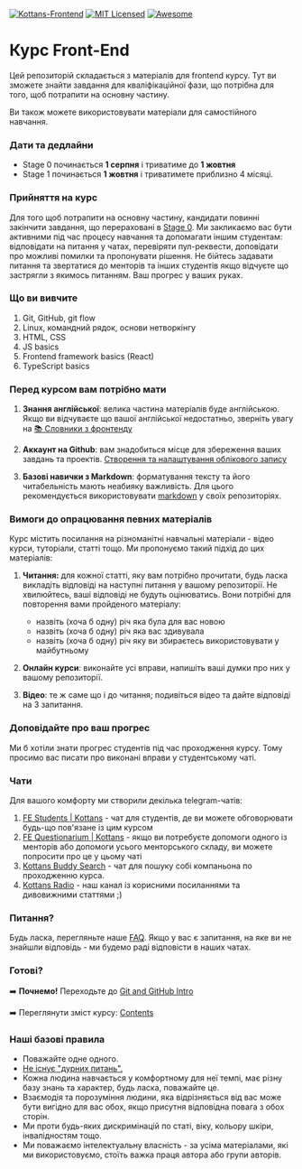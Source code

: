[![Kottans-Frontend][icon-kottans]][kottans-frontend]
[![MIT Licensed][icon-mit]][license]
[![Awesome][icon-awesome]][awesome]
&nbsp;&nbsp;&nbsp;&nbsp;&nbsp;&nbsp;

# Курс Front-End

Цей репозиторій складається з матеріалів для frontend курсу. Тут ви зможете
знайти завдання для кваліфікаційної фази, що потрібна для того, щоб потрапити на
основну частину.

Ви також можете використовувати матеріали для самостійного навчання.

### Дати та дедлайни

- Stage 0 починається **1 серпня** і триватиме до **1 жовтня**
- Stage 1 починається **1 жовтня** і триватимете приблизно 4 місяці.

### Прийняття на курс

Для того щоб потрапити на основну частину, кандидати повинні закінчити завдання,
що перераховані в [Stage 0](contents.md). Ми закликаємо вас бути активними під час процесу
навчання та допомагати іншим студентам: відповідати на питання у чатах,
перевіряти пул-реквести, доповідати про можливі помилки та пропонувати рішення.
Не бійтесь задавати питання та звертатися до менторів та інших студентів якщо
відчуєте що застрягли з якимось питанням. Ваш прогрес у ваших руках.

### Що ви вивчите

1. Git, GitHub, git flow
1. Linux, командний рядок, основи нетворкінгу
1. HTML, CSS
1. JS basics
1. Frontend framework basics (React)
1. TypeScript basics

### Перед курсом вам потрібно мати

1. __Знання англійської__: велика частина матеріалів буде англійською. Якщо ви
відчуваєте що вашої англійської недостатньо, зверніть увагу на
[📚 Словники з фронтенду][frontend-dicts]

1. __Аккаунт на Github__: вам знадобиться місце для збереження ваших завдань та
проектів. [Створення та налаштування облікового запису](https://git-scm.com/book/uk/v2/GitHub-%D0%A1%D1%82%D0%B2%D0%BE%D1%80%D0%B5%D0%BD%D0%BD%D1%8F-%D1%82%D0%B0-%D0%BD%D0%B0%D0%BB%D0%B0%D1%88%D1%82%D1%83%D0%B2%D0%B0%D0%BD%D0%BD%D1%8F-%D0%BE%D0%B1%D0%BB%D1%96%D0%BA%D0%BE%D0%B2%D0%BE%D0%B3%D0%BE-%D0%B7%D0%B0%D0%BF%D0%B8%D1%81%D1%83)

1. __Базові навички з Markdown__: форматування тексту та його читабельність
мають неабияку важливість. Для цього рекомендується використовувати
[markdown][markdown] у своїх репозиторіях.

### Вимоги до опрацювання певних матеріалів

Курс містить посилання на різноманітні навчальні матеріали - відео курси,
туторіали, статті тощо. Ми пропонуємо такий підхід до цих матеріалів:

1. __Читання:__ для кожної статті, яку вам потрібно прочитати, будь ласка
викладіть відповіді на наступні питання у вашому репозиторії. Не хвилюйтесь,
ваші відповіді не будуть оцінюватись. Вони потрібні для повторення вами
пройденого матеріалу:
    - назвіть (хоча б одну) річ яка була для вас новою
    - назвіть (хоча б одну) річ яка вас здивувала
    - назвіть (хоча б одну) річ яку ви збираєтесь використовувати у майбутньому

1. __Онлайн курси__: виконайте усі вправи, напишіть ваші думки про них у вашому
репозиторії.

1. __Відео__: те ж саме що і до читання; подивіться відео та дайте відповіді на
3 запитання.

### Доповідайте про ваш прогрес

Ми б хотіли знати прогрес студентів під час проходження курсу. Тому просимо вас
писати про виконані вправи у студентському чаті.

### Чати

Для вашого комфорту ми створили декілька telegram-чатів:

1. [FE Students \| Kottans](https://t.me/joinchat/DmX0JBHVkEhV1us2HdMmpA) - чат для студентів, де ви можете обговорювати будь-що пов'язане із цим курсом 
1. [FE Questionarium \| Kottans](https://t.me/joinchat/DmX0JAl-mh5W0jrWli8Ycw) - якщо ви потребуєте допомоги одного із менторів або допомоги усього менторського складу, ви можете попросити про це у цьому чаті
1. [Kottans Buddy Search](https://discord.gg/dqsQ9wss) - чат для пошуку собі компаньона по проходженню курса.
1. [Kottans Radio](https://t.me/radio_kottans) - наш канал із корисними посиланнями та дивовижними статтями ;)

### Питання?

Будь ласка, перегляньте наше [FAQ](faq.md). Якщо у вас є запитання, на яке ви не
знайшли відповідь - ми будемо раді відповісти в наших чатах.

### Готові?

➡️ __Почнемо!__ Переходьте до [Git and GitHub Intro](tasks/git-intro.md)

➡️ Переглянути зміст курсу: [Contents](contents.md)

### Наші базові правила

- Поважайте одне одного.
- [Не існує "дурних питань".][wiki-stupid-question]
- Кожна людина навчається у комфортному для неї темпі, має різну базу знань та
характер, будь ласка, поважайте це.
- Взаємодія та порозуміння людини, яка відрізняється від вас може бути вигідно
для вас обох, якщо присутня відповідна повага з обох сторін.
- Ми проти будь-яких дискримінацій по статі, віку, кольору шкіри, інвалідностям
тощо.
- Ми поважаємо інтелектуальну власність - за усіма матеріалами, які ми
використовуємо, стоїть важка праця автора або групи авторів.

[icon-mit]: https://img.shields.io/badge/license-MIT-blue.svg
[icon-ideas]: https://img.shields.io/badge/google--doc-ideas-ff69b4.svg
[icon-awesome]: https://cdn.rawgit.com/sindresorhus/awesome/d7305f38d29fed78fa85652e3a63e154dd8e8829/media/badge.svg
[license]: https://github.com/Kottans/web/blob/master/LICENSE.md
[awesome]: https://github.com/sindresorhus/awesome#front-end-development
[ideas]: https://docs.google.com/spreadsheets/d/1bZJhYjK3VHOS2HmQb2Fs4aHfEBt8mp1F09j9nEEDaqE/edit#gid=818017811
[frontend-dicts]: https://github.com/web-standards-ru/dictionary
[markdown]: https://help.github.com/categories/writing-on-github/
[wiki-stupid-question]: https://en.wikipedia.org/wiki/No_such_thing_as_a_stupid_question
[icon-kottans]: https://img.shields.io/badge/%3D(%5E.%5E)%3D-frontend-yellow.svg
[kottans-frontend]: https://github.com/kottans/frontend
